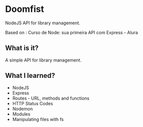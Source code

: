 # Doomfist

NodeJS API for library management.

Based on : Curso de Node: sua primeira API com Express - Alura

## What is it?

A simple API for library management.

## What I learned?

- NodeJS
- Express
- Routes - URL, methods and functions
- HTTP Status Codes
- Nodemon
- Modules
- Manipulating files with fs

